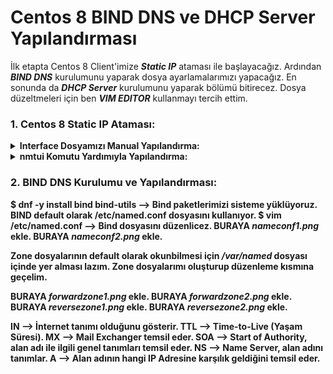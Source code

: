 # Centos 8 BIND DNS ve DHCP Server Yapılandırması

İlk etapta Centos 8 Client'imize ***Static IP*** ataması ile başlayacağız. Ardından ***BIND DNS*** kurulumunu yaparak dosya ayarlamalarımızı yapacağız. En sonunda da ***DHCP Server*** kurulumunu yaparak bölümü bitirecez. Dosya düzeltmeleri için ben ***VIM EDITOR*** kullanmayı tercih ettim.


### 1. Centos 8 Static IP Ataması:

<details>
  
  <b><summary> Interface Dosyamızı Manual Yapılandırma: </summary>
  
  $ ip a komutunu kullanarak <i>Network Interface'lerimizi</i> görüntülüyoruz.
  BURAYA <i>ipacommend.png</i> ekle.
  Ben Interface olarak <i>enp0s3</i> kullanıyorum. Şimdi /etc/sysconfig/network-script/ifcfg-enp0s3 komutu ile Interface ayarlarımı düzenlicem.
  BURAYA <i>interfaceayarlari.png</i> ekle.
  İlk kurulumda <i>BOOTPROTO</i> default olarak dhcp geliyor. Biz onu none ile değiştiriyoruz. Ayrıca <i>IPADDR, PREFIX, GATEWAY, DNS1</i> değişkenlerimizi manual olarak eklememiz lazım.
  $ nmcli connection down enp0s3; nmcli connection up enp0s3 --> Bu komut yardımı ile interface yeniden başlat yapıyoruz.
  $ ip a komutu ile tekrardan istediğimiz IP Adresine ayarladı mı diye kontrol ediyoruz.
  
</details>

<details>
  
  <b><summary> nmtui Komutu Yardımıyla Yapılandırma: </summary>
  - nmtui --> komutunu çalıştırıyoruz.
  BURAYA <i>nmtui1.png</i> ekle.
  Edit a connection giriş yapalım.
  BURAYA <i>nmtui2.png</i> ekle.
  Gelen pencerede <i>Edit</i> seçeneğini seçelim.
  BURAYA <i>nmtui3.png</i> ekle.
  Ardından OK ile burdan çıkış yapalım
  $ sudo nmcli connection down enp1s0 && sudo nmcli connection up enp1s0 --> Komutu ile modem interface yeniden başlat yapıyoruz.
  $ ip a komutu ile değişiklikler kaydedilmiş mi diye kontrol ediyoruz.
  
</details>

### 2. BIND DNS Kurulumu ve Yapılandırması:
$ dnf -y install bind bind-utils --> Bind paketlerimizi sisteme yüklüyoruz.
<b>BIND</b> default olarak <b>/etc/named.conf</b> dosyasını kullanıyor.
$ vim /etc/named.conf --> Bind dosyasını düzenlicez.
BURAYA <i>nameconf1.png</i> ekle.
BURAYA <i>nameconf2.png</i> ekle.

Zone dosyalarının default olarak okunbilmesi için <i>/var/named</i> dosyası içinde yer alması lazım.
Zone dosyalarımı oluşturup düzenleme kısmına geçelim.

BURAYA <i>forwardzone1.png</i> ekle.
BURAYA <i>forwardzone2.png</i> ekle.
BURAYA <i>reversezone1.png</i> ekle.
BURAYA <i>reversezone2.png</i> ekle.

IN --> İnternet tanımı olduğunu gösterir.
TTL --> Time-to-Live (Yaşam Süresi).
MX --> Mail Exchanger temsil eder.
SOA --> Start of Authority, alan adı ile ilgili genel tanımları temsil eder.
NS --> Name Server, alan adını tanımlar.
A --> Alan adının hangi IP Adresine karşılık geldiğini temsil eder.













